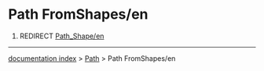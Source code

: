 # Path FromShapes/en
1.  REDIRECT [Path\_Shape/en](Path_Shape/en.md)

---
[documentation index](../README.md) > [Path](Path_Workbench.md) > Path FromShapes/en
